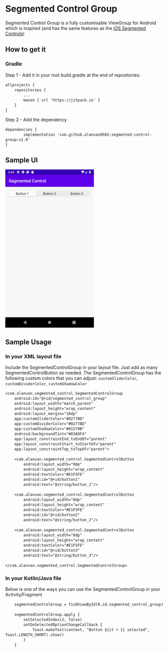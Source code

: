 # Segmented Control Group
Segmented Control Group is a fully customisable ViewGroup for Android which is inspired (and has the same features as the [iOS Segmented Controls](https://developer.apple.com/design/human-interface-guidelines/ios/controls/segmented-controls/))

## How to get it
### Gradle
Step 1 - Add it in your root build.gradle at the end of repositories:

	allprojects {
		repositories {
			...
			maven { url 'https://jitpack.io' }
		}
	}

Step 2 - Add the dependency

	dependencies {
	        implementation 'com.github.alanvan0502:segmented-control-group:v1.0'
	}
    
## Sample UI
<img src=segmented-control.gif height=500/>

## Sample Usage

### In your XML layout file

Include the SegmentedControlGroup in your layout file. Just add as many SegmentedControlButton as needed.
The SegmentedControlGroup has the following custom colors that you can adjust:
`customSliderColor`, `customDividerColor`, `customShadowColor`

    <com.alanvan.segmented_control.SegmentedControlGroup
        android:id="@+id/segmented_control_group"
        android:layout_width="match_parent"
        android:layout_height="wrap_content"
        android:layout_margin="16dp"
        app:customSliderColor="#0277BD"
        app:customDividerColor="#0277BD"
        app:customShadowColor="#01579B"
        android:backgroundTint="#03A9F4"
        app:layout_constraintEnd_toEndOf="parent"
        app:layout_constraintStart_toStartOf="parent"
        app:layout_constraintTop_toTopOf="parent">

        <com.alanvan.segmented_control.SegmentedControlButton
            android:layout_width="0dp"
            android:layout_height="wrap_content"
            android:textColor="#E1F5FE"
            android:id="@+id/button1"
            android:text="@string/button_1"/>

        <com.alanvan.segmented_control.SegmentedControlButton
            android:layout_width="0dp"
            android:layout_height="wrap_content"
            android:textColor="#E1F5FE"
            android:id="@+id/button2"
            android:text="@string/button_2"/>

        <com.alanvan.segmented_control.SegmentedControlButton
            android:layout_width="0dp"
            android:layout_height="wrap_content"
            android:textColor="#E1F5FE"
            android:id="@+id/button3"
            android:text="@string/button_3"/>

    </com.alanvan.segmented_control.SegmentedControlGroup>
    
### In your Kotlin/Java file

Below is one of the ways you can use the SegmentedControlGroup in your Activity/Fragment

        segmentedControlGroup = findViewById(R.id.segmented_control_group)

        segmentedControlGroup.apply {
            setSelectedIndex(2, false)
            setOnSelectedOptionChangeCallback {
                Toast.makeText(context, "Button ${it + 1} selected", Toast.LENGTH_SHORT).show()
            }
        }
